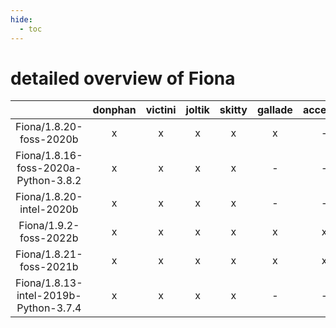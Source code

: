 ```yaml
---
hide:
  - toc
---
```


detailed overview of Fiona
==========================

| |donphan|victini|joltik|skitty|gallade|accelgor|swalot|doduo|
| :---: | :---: | :---: | :---: | :---: | :---: | :---: | :---: | :---: |
|Fiona/1.8.20-foss-2020b|x|x|x|x|x|-|x|x|
|Fiona/1.8.16-foss-2020a-Python-3.8.2|x|x|x|x|-|-|x|x|
|Fiona/1.8.20-intel-2020b|x|x|x|x|-|-|x|x|
|Fiona/1.9.2-foss-2022b|x|x|x|x|x|x|x|x|
|Fiona/1.8.21-foss-2021b|x|x|x|x|x|x|x|x|
|Fiona/1.8.13-intel-2019b-Python-3.7.4|x|x|x|x|-|-|-|-|
